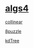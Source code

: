 # [algs4](https://www.coursera.org/programs/sample-3-afla7/learn/algorithms-part1)


[collinear](https://coursera.cs.princeton.edu/algs4/assignments/collinear/specification.php)

[8puzzle](https://coursera.cs.princeton.edu/algs4/assignments/8puzzle/specification.php)

[kdTree](https://coursera.cs.princeton.edu/algs4/assignments/kdtree/specification.php)
